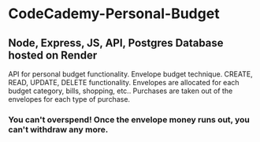 # CodeCademy-Personal-Budget
## Node, Express, JS, API, Postgres Database hosted on Render
API for personal budget functionality. Envelope budget technique. CREATE, READ, UPDATE, DELETE functionality.
Envelopes are allocated for each budget category, bills, shopping, etc..
Purchases are taken out of the envelopes for each type of purchase.
### You can't overspend! Once the envelope money runs out, you can't withdraw any more.
